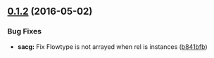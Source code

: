 <a name="0.1.2"></a>
## [0.1.2](https://github.com/moqada/simple-api-client-generator/compare/v0.1.1...v0.1.2) (2016-05-02)


### Bug Fixes

* **sacg:** Fix Flowtype is not arrayed when rel is instances ([b841bfb](https://github.com/moqada/simple-api-client-generator/commit/b841bfb))



